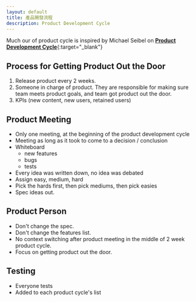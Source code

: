 ```yaml
---
layout: default
title: 產品開發流程
description: Product Development Cycle
---
```


Much our of product cycle is inspired by Michael Seibel on [**Product Development Cycle**](https://www.youtube.com/watch?v=kzVvjKLdAbk){:target="_blank"}


## Process for Getting Product Out the Door
1. Release product every 2 weeks.
1. Someone in charge of product. They are responsible for making sure team meets product goals, and team got product out the door.
1. KPIs (new content, new users, retained users)

## Product Meeting

* Only one meeting, at the beginning of the product development cycle
* Meeting as long as it took to come to a decision / conclusion
* Whiteboard
  * new features
  * bugs
  * tests
* Every idea was written down, no idea was debated
* Assign easy, medium, hard
* Pick the hards first, then pick mediums, then pick easies
* Spec ideas out.

## Product Person

* Don't change the spec.
* Don't change the features list.
* No context switching after product meeting in the middle of 2 week product cycle.
* Focus on getting product out the door.

## Testing

* Everyone tests
* Added to each product cycle's list
